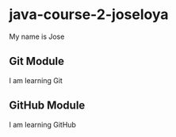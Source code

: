 # java-course-2-joseloya

My name is Jose

## Git Module

I am learning Git

## GitHub Module

I am learning GitHub
